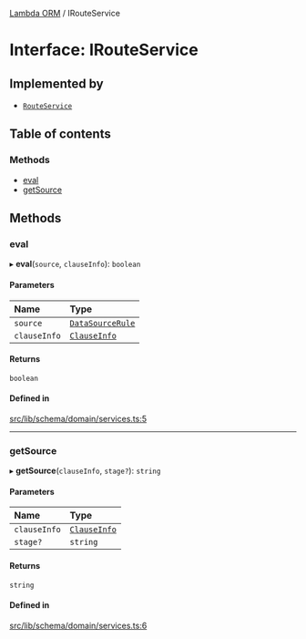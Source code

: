 [Lambda ORM](../README.md) / IRouteService

# Interface: IRouteService

## Implemented by

- [`RouteService`](../classes/RouteService.md)

## Table of contents

### Methods

- [eval](IRouteService.md#eval)
- [getSource](IRouteService.md#getsource)

## Methods

### eval

▸ **eval**(`source`, `clauseInfo`): `boolean`

#### Parameters

| Name | Type |
| :------ | :------ |
| `source` | [`DataSourceRule`](DataSourceRule.md) |
| `clauseInfo` | [`ClauseInfo`](ClauseInfo.md) |

#### Returns

`boolean`

#### Defined in

[src/lib/schema/domain/services.ts:5](https://github.com/FlavioLionelRita/lambdaorm/blob/b6e694ea/src/lib/schema/domain/services.ts#L5)

___

### getSource

▸ **getSource**(`clauseInfo`, `stage?`): `string`

#### Parameters

| Name | Type |
| :------ | :------ |
| `clauseInfo` | [`ClauseInfo`](ClauseInfo.md) |
| `stage?` | `string` |

#### Returns

`string`

#### Defined in

[src/lib/schema/domain/services.ts:6](https://github.com/FlavioLionelRita/lambdaorm/blob/b6e694ea/src/lib/schema/domain/services.ts#L6)
